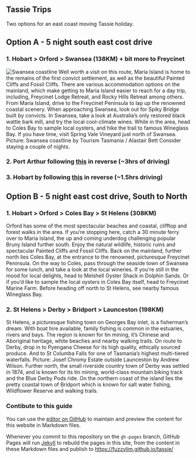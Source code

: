 ## Tassie Trips

Two options for an east coast moving Tassie holiday.

## Option A - 5 night south east cost drive 

### 1. Hobart > Orford > Swansea (138KM) + bit more to Freycinet
![Swansea coastline](https://content.api.news/v3/images/bin/046d70f98a822c8f76793982adef34d0?width=650 "Swansea coastline by Tourism Tasmania / Alastair Bett")
Well worth a visit on this route, Maria Island is home to the remains of the first convict settlement, as well as the beautiful Painted Cliffs and Fossil Cliffs. There are various accommodation options on the mainland, which make getting to Maria Island easier to reach for a day trip, including, Freycinet Lodge Retreat, and Rocky Hills Retreat among others. From Maria Island, drive to the Freycinet Peninsula to lap up the renowned coastal scenery. When approaching Swansea, look out for Spiky Bridge built by convicts. In Swansea, take a look at Australia’s only restored black wattle bark mill, and try the local cool-climate wines. While in the area, head to Coles Bay to sample local oysters, and hike the trail to famous Wineglass Bay. If you have time, visit Spring Vale Vineyard just north of Swansea. Picture: Swansea coastline by Tourism Tasmania / Alastair Bett
Consider staying a couple of nights.

### 2. Port Arthur following [this](https://tasmania.com/itineraries/port-arthur-to-freycinet/) in reverse (~3hrs of driving)

### 3. Hobart by following [this](https://tasmania.com/itineraries/hobart-port-arthur/) in reverse (~1.5hrs driving)


## Option B - 5 night east cost drive, South to North

### 1. Hobart > Orford > Coles Bay > St Helens (308KM)
Orford has some of the most spectacular beaches and coastal, clifftop and forest walks in the area. If you’re stopping here, catch a 30 minute ferry over to Maria Island, the up and coming underdog challenging popular Bruny Island further south. Enjoy the natural wildlife, historic ruins and spectacular Painted Cliffs and Fossil Cliffs. Back on the mainland, further north lies Coles Bay, at the entrance to the renowned, picturesque Freycinet Peninsula. On the way to Coles, pass through the seaside town of Swansea for some lunch, and take a look at the local wineries. If you’re still in the mood for local delights, head to Melshell Oyster Shack in Dolphin Sands. Or if you’d like to sample the local oysters in Coles Bay itself, head to Freycinet Marine Farm. Before heading off north to St Helens, see nearby famous Wineglass Bay.

### 2. St Helens > Derby > Bridport > Launceston (198KM)
St Helens, a picturesque fishing town on Georges Bay inlet, is a fisherman’s dream. With boat hire available, family fishing is common in the estuaries, rivers and bays. The region is known for tin mining, it’s Chinese and Aboriginal heritage, white beaches and nearby walking trails. On route to Derby, drop in to Pyengana Cheese for its high quality, ethically sourced produce. And to St Columba Falls for one of Tasmania’s highest multi-tiered waterfalls. Picture: Josef Chromy Estate outside Launceston by Andrew Wilson. Further north, the small riverside country town of Derby was settled in 1874, and is known for its tin mining, world-class mountain biking track and the Blue Derby Pods ride. On the northern coast of the island lies the pretty coastal town of Bridport which is known for salt water fishing, Wildflower Reserve and walking trails.


### Contibute to this guide

You can use the [editor on GitHub](https://github.com/fuzzylim/tassie/edit/gh-pages/index.md) to maintain and preview the content for this website in Markdown files.

Whenever you commit to this repository on the `gh-pages` branch, GitHub Pages will run [Jekyll](https://jekyllrb.com/) to rebuild the pages in this site, from the content in these Markdown files and publish to https://fuzzylim.github.io/tassie/
